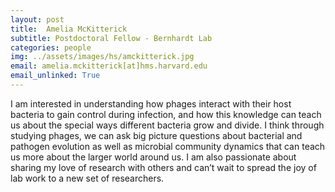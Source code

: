 ```yaml
---
layout: post
title:  Amelia McKitterick
subtitle: Postdoctoral Fellow - Bernhardt Lab
categories: people
img: ../assets/images/hs/amckitterick.jpg
email: amelia.mckitterick[at]hms.harvard.edu
email_unlinked: True
---
```

I am interested in understanding how phages interact with their host bacteria to gain control during infection, and how this knowledge can teach us about the special ways different bacteria grow and divide. I think through studying phages, we can ask big picture questions about bacterial and pathogen evolution as well as microbial community dynamics that can teach us more about the larger world around us. I am also passionate about sharing my love of research with others and can’t wait to spread the joy of lab work to a new set of researchers.